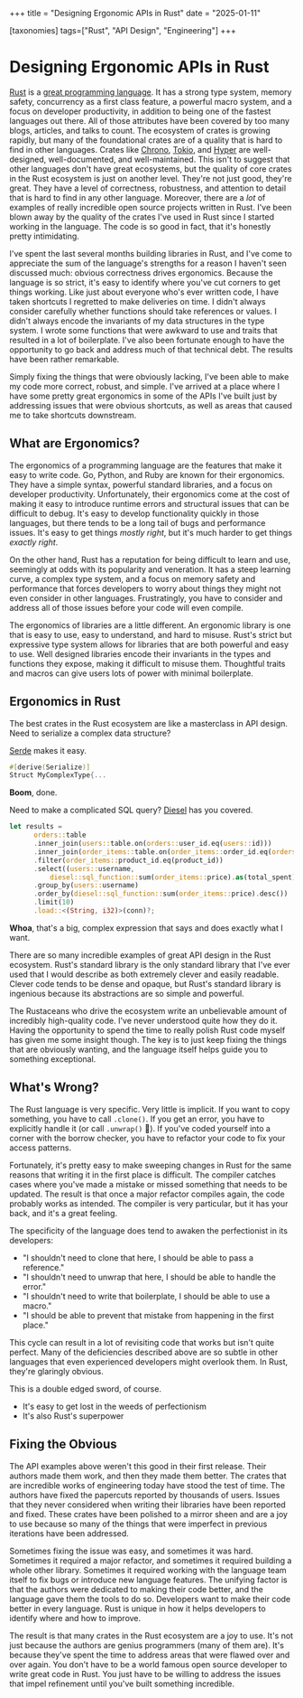 +++
title = "Designing Ergonomic APIs in Rust"
date = "2025-01-11"

[taxonomies]
tags=["Rust", "API Design", "Engineering"]
+++
# Designing Ergonomic APIs in Rust

[Rust](https://rustlang.org) is a [great programming language](https://survey.stackoverflow.co/2024/technology#admired-and-desired).
It has a strong type system, memory safety, concurrency as a first class feature, a powerful macro system,
and a focus on developer productivity, in addition to being one of the fastest languages out there.
All of those attributes have been covered by too many blogs, articles, and talks to count.
The ecosystem of crates is growing rapidly,
but many of the foundational crates are of a quality that is hard to find in other languages.
Crates like [Chrono](https://github.com/chronotope/chrono), [Tokio](https://tokio.rs), and [Hyper](https://hyper.rs) are well-designed,
well-documented, and well-maintained.
This isn't to suggest that other languages don't have great ecosystems,
but the quality of core crates in the Rust ecosystem is just on another level.
They're not just good, they're great.
They have a level of correctness, robustness, and attention to detail that is hard to find in any other language.
Moreover, there are a *lot* of examples of really incredible open source projects written in Rust.
I've been blown away by the quality of the crates I've used in Rust since I started working in the language.
The code is so good in fact, that it's honestly pretty intimidating.

I've spent the last several months building libraries in Rust,
and I've come to appreciate the sum of the language's strengths for a reason I haven't seen discussed much:
obvious correctness drives ergonomics.
Because the language is so strict, it's easy to identify where you've cut corners to get things working.
Like just about everyone who's ever written code, I have taken shortcuts I regretted to make deliveries on time.
I didn't always consider carefully whether functions should take references or values.
I didn't always encode the invariants of my data structures in the type system.
I wrote some functions that were awkward to use and traits that resulted in a lot of boilerplate.
I've also been fortunate enough to have the opportunity to go back and address much of that technical debt.
The results have been rather remarkable.

Simply fixing the things that were obviously lacking, I've been able to make my code more correct, robust, and simple.
I've arrived at a place where I have some pretty great ergonomics in some of the APIs I've built
just by addressing issues that were obvious shortcuts, as well as areas that caused me to take shortcuts downstream.

## What are Ergonomics?

The ergonomics of a programming language are the features that make it easy to write code.
Go, Python, and Ruby are known for their ergonomics.
They have a simple syntax, powerful standard libraries, and a focus on developer productivity.
Unfortunately, their ergonomics come at the cost of making it easy to introduce runtime errors
and structural issues that can be difficult to debug.
It's easy to develop functionality quickly in those languages,
but there tends to be a long tail of bugs and performance issues.
It's easy to get things *mostly right*,
but it's much harder to get things *exactly right*.

On the other hand, Rust has a reputation for being difficult to learn and use,
seemingly at odds with its popularity and veneration.
It has a steep learning curve, a complex type system,
and a focus on memory safety and performance that forces developers to worry about things they might not even consider in other languages.
Frustratingly, you have to consider and address all of those issues before your code will even compile.

The ergonomics of libraries are a little different.
An ergonomic library is one that is easy to use, easy to understand, and hard to misuse.
Rust's strict but expressive type system allows for libraries that are both powerful and easy to use.
Well designed libraries encode their invariants in the types and functions they expose,
making it difficult to misuse them.
Thoughtful traits and macros can give users lots of power with minimal boilerplate.

## Ergonomics in Rust

The best crates in the Rust ecosystem are like a masterclass in API design.
Need to serialize a complex data structure?

[Serde](https://serde.rs) makes it easy.
```rust
#[derive(Serialize)]
Struct MyComplexType{...
```

**Boom**, done.

Need to make a complicated  SQL query?
[Diesel](https://diesel.rs") has you covered.

```rust
let results =
      orders::table
      .inner_join(users::table.on(orders::user_id.eq(users::id)))
      .inner_join(order_items::table.on(order_items::order_id.eq(orders::id)))
      .filter(order_items::product_id.eq(product_id))
      .select((users::username,
          diesel::sql_function::sum(order_items::price).as(total_spent)))
      .group_by(users::username)
      .order_by(diesel::sql_function::sum(order_items::price).desc())
      .limit(10)
      .load::<(String, i32)>(conn)?;
```
**Whoa**, that's a big, complex expression that says and does exactly what I want.

There are so many incredible examples of great API design in the Rust ecosystem.
Rust's standard library is the only standard library that I've ever used that I would describe as both
extremely clever and easily readable.
Clever code tends to be dense and opaque,
but Rust's standard library is ingenious because its abstractions are so simple and powerful.

The Rustaceans who drive the ecosystem write an unbelievable amount of incredibly high-quality code.
I've never understood quite how they do it.
Having the opportunity to spend the time to really polish Rust code myself has given me some insight though.
The key is to just keep fixing the things that are obviously wanting,
and the language itself helps guide you to something exceptional.

## What's Wrong?

The Rust language is very specific.
Very little is implicit.
If you want to copy something, you have to call `.clone()`.
If you get an error, you have to explicitly handle it (or call `.unwrap()` 🤮).
If you've coded yourself into a corner with the borrow checker,
you have to refactor your code to fix your access patterns.

Fortunately, it's pretty easy to make sweeping changes in Rust for the same reasons that writing it in the first place is difficult.
The compiler catches cases where you've made a mistake or missed something that needs to be updated.
The result is that once a major refactor compiles again, the code probably works as intended.
The compiler is very particular, but it has your back, and it's a great feeling.

The specificity of the language does tend to awaken the perfectionist in its developers:
- "I shouldn't need to clone that here, I should be able to pass a reference."
- "I shouldn't need to unwrap that here, I should be able to handle the error."
- "I shouldn't need to write that boilerplate, I should be able to use a macro."
- "I should be able to prevent that mistake from happening in the first place."

This cycle can result in a lot of revisiting code that works but isn't quite perfect.
Many of the deficiencies described above are so subtle in other languages that even experienced developers might overlook them.
In Rust, they're glaringly obvious.

This is a double edged sword, of course.
- It's easy to get lost in the weeds of perfectionism
- It's also Rust's superpower

## Fixing the Obvious

The API examples above weren't this good in their first release.
Their authors made them work, and then they made them better.
The crates that are incredible works of engineering today have stood the test of time.
The authors have fixed the papercuts reported by thousands of users.
Issues that they never considered when writing their libraries have been reported and fixed.
These crates have been polished to a mirror sheen and are a joy to use because
so many of the things that were imperfect in previous iterations have been addressed.

Sometimes fixing the issue was easy, and sometimes it was hard.
Sometimes it required a major refactor, and sometimes it required building a whole other library.
Sometimes it required working with the language team itself to fix bugs or introduce new language features.
The unifying factor is that the authors were dedicated to making their code better,
and the language gave them the tools to do so.
Developers want to make their code better in every language.
Rust is unique in how it helps developers to identify where and how to improve.

The result is that many crates in the Rust ecosystem are a joy to use.
It's not just because the authors are genius programmers (many of them are).
It's because they've spent the time to address areas that were flawed over and over again.
You don't have to be a world famous open source developer to write great code in Rust.
You just have to be willing to address the issues that impel refinement until you've built something incredible.
